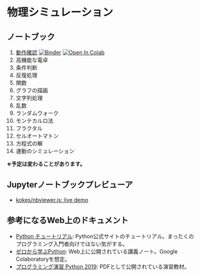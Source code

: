 # 物理シミュレーション

## ノートブック

1. [動作確認](https://github.com/tueda/PS2020SS/blob/gh-pages/docs/notebooks/01_%E5%8B%95%E4%BD%9C%E7%A2%BA%E8%AA%8D.ipynb) [![Binder](https://mybinder.org/badge_logo.svg)](https://mybinder.org/v2/gh/tueda/PS2020SS/gh-pages?filepath=docs/notebooks/01_%E5%8B%95%E4%BD%9C%E7%A2%BA%E8%AA%8D.ipynb) [![Open In Colab](https://colab.research.google.com/assets/colab-badge.svg)](https://colab.research.google.com/github/tueda/PS2020SS/blob/gh-pages/docs/notebooks/01_%E5%8B%95%E4%BD%9C%E7%A2%BA%E8%AA%8D.ipynb)
1. 高機能な電卓
1. 条件判断
1. 反復処理
1. 関数
1. グラフの描画
1. 文字列処理
1. 乱数
1. ランダムウォーク
1. モンテカルロ法
1. フラクタル
1. セルオートマトン
1. 方程式の解
1. 運動のシミュレーション

**※予定は変わることがあります。**


## Jupyterノートブックプレビューア

- [kokes/nbviewer.js: live demo](https://kokes.github.io/nbviewer.js/viewer.html)


## 参考になるWeb上のドキュメント

- [Python チュートリアル](https://docs.python.org/ja/3/tutorial/):
  Python公式サイトのチュートリアル。まったくのプログラミング入門者向けではない気がする。
- [ゼロから学ぶPython](https://kaityo256.github.io/python_zero/):
  Web上に公開されている講義ノート。Google Colaboratoryを想定。
- [プログラミング演習 Python 2019](https://hdl.handle.net/2433/245698):
  PDFとして公開されている演習教材。
